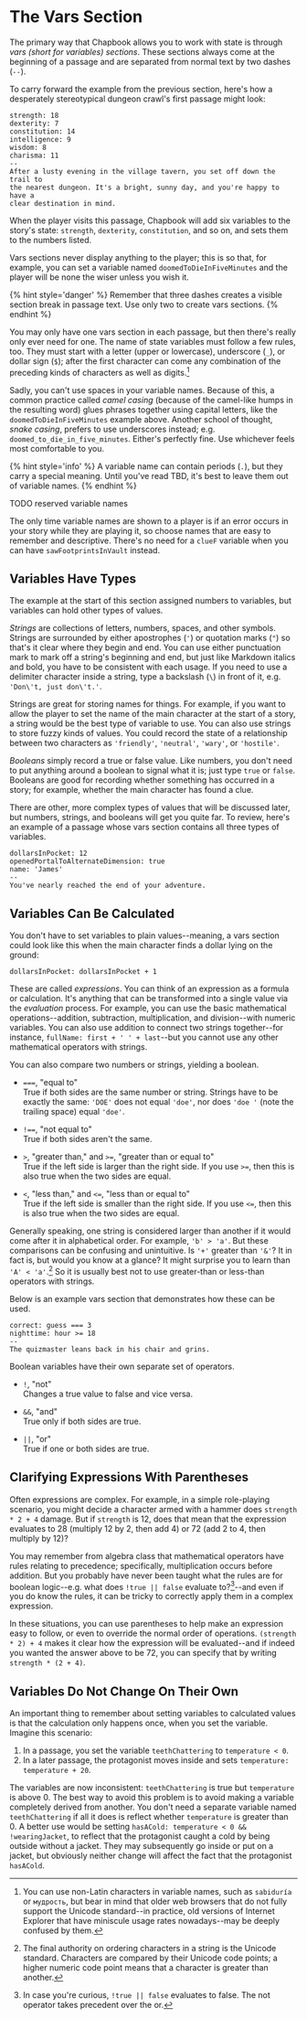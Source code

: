 # The Vars Section

The primary way that Chapbook allows you to work with state is through _vars (short for variables) sections_. These sections always come at the beginning of a passage and are separated from normal text by two dashes (`--`).

To carry forward the example from the previous section, here's how a desperately stereotypical dungeon crawl's first passage might look:

```
strength: 18
dexterity: 7
constitution: 14
intelligence: 9
wisdom: 8
charisma: 11
--
After a lusty evening in the village tavern, you set off down the trail to
the nearest dungeon. It's a bright, sunny day, and you're happy to have a
clear destination in mind.
```

When the player visits this passage, Chapbook will add six variables to the story's state: `strength`, `dexterity`, `constitution`, and so on, and sets them to the numbers listed.

Vars sections never display anything to the player; this is so that, for example, you can set a variable named `doomedToDieInFiveMinutes` and the player will be none the wiser unless you wish it.

{% hint style='danger' %}
Remember that three dashes creates a visible section break in passage text. Use only two to create vars sections.
{% endhint %}

You may only have one vars section in each passage, but then there's really only ever need for one. The name of state variables must follow a few rules, too. They must start with a letter (upper or lowercase), underscore (`_`), or dollar sign (`$`); after the first character can come any combination of the preceding kinds of characters as well as digits.[^1]

Sadly, you can't use spaces in your variable names. Because of this, a common practice called _camel casing_ (because of the camel-like humps in the resulting word) glues phrases together using capital letters, like the `doomedToDieInFiveMinutes` example above. Another school of thought, _snake casing_, prefers to use underscores instead; e.g. `doomed_to_die_in_five_minutes`. Either's perfectly fine. Use whichever feels most comfortable to you.

{% hint style='info' %}
A variable name can contain periods (`.`), but they carry a special meaning. Until you've read TBD, it's best to leave them out of variable names.
{% endhint %}

TODO reserved variable names

The only time variable names are shown to a player is if an error occurs in your story while they are playing it, so choose names that are easy to remember and descriptive. There's no need for a `clueF` variable when you can have `sawFootprintsInVault` instead.

## Variables Have Types

The example at the start of this section assigned numbers to variables, but variables can hold other types of values.

_Strings_ are collections of letters, numbers, spaces, and other symbols. Strings are surrounded by either apostrophes (`'`) or quotation marks (`"`) so that's it clear where they begin and end. You can use either punctuation mark to mark off a string's beginning and end, but just like Markdown italics and bold, you have to be consistent with each usage. If you need to use a delimiter character inside a string, type a backslash (`\`) in front of it, e.g. `'Don\'t, just don\'t.'`.

Strings are great for storing names for things. For example, if you want to allow the player to set the name of the main character at the start of a story, a string would be the best type of variable to use. You can also use strings to store fuzzy kinds of values. You could record the state of a relationship between two characters as `'friendly'`, `'neutral'`, `'wary'`, or `'hostile'`.

_Booleans_ simply record a true or false value. Like numbers, you don't need to put anything around a boolean to signal what it is; just type `true` or `false`. Booleans are good for recording whether something has occurred in a story; for example, whether the main character has found a clue.

There are other, more complex types of values that will be discussed later, but numbers, strings, and booleans will get you quite far. To review, here's an example of a passage whose vars section contains all three types of variables.

```
dollarsInPocket: 12
openedPortalToAlternateDimension: true
name: 'James'
--
You've nearly reached the end of your adventure.
```

## Variables Can Be Calculated

You don't have to set variables to plain values--meaning, a vars section could look like this when the main character finds a dollar lying on the ground:

```
dollarsInPocket: dollarsInPocket + 1
```

These are called _expressions_. You can think of an expression as a formula or calculation. It's anything that can be transformed into a single value via the _evaluation_ process. For example, you can use the basic mathematical operations--addition, subtraction, multiplication, and division--with numeric variables. You can also use addition to connect two strings together--for instance, `fullName: first + ' ' + last`--but you cannot use any other mathematical operators with strings.

You can also compare two numbers or strings, yielding a boolean.

* `===`, "equal to"  
True if both sides are the same number or string. Strings have to be exactly the same: `'DOE'` does not equal `'doe'`, nor does `'doe '` (note the trailing space) equal `'doe'`.

* `!==`, "not equal to"  
True if both sides aren't the same.

* `>`, "greater than," and `>=`, "greater than or equal to"  
True if the left side is larger than the right side. If you use `>=`, then this is also true when the two sides are equal.

* `<`, "less than," and `<=`, "less than or equal to"  
True if the left side is smaller than the right side. If you use `<=`, then this is also true when the two sides are equal.

Generally speaking, one string is considered larger than another if it would come after it in alphabetical order. For example, `'b' > 'a'`. But these comparisons can be confusing and unintuitive. Is `'+'` greater than `'&'`? It in fact is, but would you know at a glance? It might surprise you to learn than `'A' < 'a'`.[^2] So it is usually best not to use greater-than or less-than operators with strings.

Below is an example vars section that demonstrates how these can be used.

```
correct: guess === 3
nighttime: hour >= 18
--
The quizmaster leans back in his chair and grins.
```

Boolean variables have their own separate set of operators.

* `!`, "not"  
Changes a true value to false and vice versa.

* `&&`, "and"  
True only if both sides are true.

* <code>&#124;&#124;</code>, "or"  
True if one or both sides are true.

## Clarifying Expressions With Parentheses

Often expressions are complex. For example, in a simple role-playing scenario, you might decide a character armed with a hammer does `strength * 2 + 4` damage. But if `strength` is 12, does that mean that the expression evaluates to 28 (multiply 12 by 2, then add 4) or 72 (add 2 to 4, then multiply by 12)?

You may remember from algebra class that mathematical operators have rules relating to precedence; specifically, multiplication occurs before addition. But you probably have never been taught what the rules are for boolean logic--e.g. what does `!true || false` evaluate to?[^3]--and even if you do know the rules, it can be tricky to correctly apply them in a complex expression.

In these situations, you can use parentheses to help make an expression easy to follow, or even to override the normal order of operations. `(strength * 2) + 4` makes it clear how the expression will be evaluated--and if indeed you wanted the answer above to be 72, you can specify that by writing `strength * (2 + 4)`.

## Variables Do Not Change On Their Own

An important thing to remember about setting variables to calculated values is that the calculation only happens once, when you set the variable. Imagine this scenario:

1. In a passage, you set the variable `teethChattering` to `temperature < 0`.
2. In a later passage, the protagonist moves inside and sets `temperature: temperature + 20`.

The variables are now inconsistent: `teethChattering` is true but `temperature` is above 0. The best way to avoid this problem is to avoid making a variable completely derived from another. You don't need a separate variable named `teethChattering` if all it does is reflect whether `temperature` is greater than 0. A better use would be setting `hasACold: temperature < 0 && !wearingJacket`, to reflect that the protagonist caught a cold by being outside without a jacket. They may subsequently go inside or put on a jacket, but obviously neither change will affect the fact that the protagonist `hasACold`.

[^1]: You can use non-Latin characters in variable names, such as `sabiduría` or `мудрость`, but bear in mind that older web browsers that do not fully support the Unicode standard--in practice, old versions of Internet Explorer that have miniscule usage rates nowadays--may be deeply confused by them.
[^2]: The final authority on ordering characters in a string is the Unicode standard. Characters are compared by their Unicode code points; a higher numeric code point means that a character is greater than another.
[^3]: In case you're curious, `!true || false` evaluates to false. The not operator takes precedent over the or.